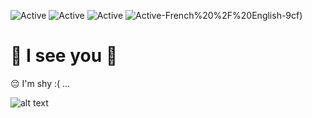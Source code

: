 ![Active](https://img.shields.io/badge/Langages-C%23%20%2F%20Js-ff69b4)
![Active](https://img.shields.io/badge/Enthusiasm-100%25-blueviolet) 
![Active](https://img.shields.io/badge/Experience-Beginner%20%2F%20Medium-blue)
![Active](https://img.shields.io/badge/%3A%20)-French%20%2F%20English-9cf)

# 👀 I see you 👀 

😔 I'm shy :( ...

![alt text](https://cdn.discordapp.com/attachments/727474203804041288/739699880490172497/2228318255_1.gif)
